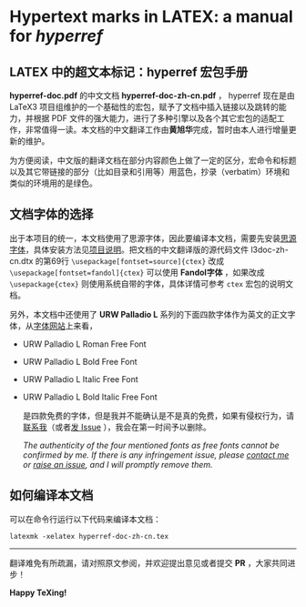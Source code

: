 # Hypertext marks in LATEX: a manual for *hyperref*
## LATEX 中的超文本标记：hyperref 宏包手册
**hyperref-doc.pdf** 的中文文档 **hyperref-doc-zh-cn.pdf** ， hyperref 现在是由 LaTeX3 项目组维护的一个基础性的宏包，赋予了文档中插入链接以及跳转的能力，并根据 PDF 文件的强大能力，进行了多种引擎以及各个其它宏包的适配工作，非常值得一读。本文档的中文翻译工作由**黄旭华**完成，暂时由本人进行增量更新的维护。

为方便阅读，中文版的翻译文档在部分内容颜色上做了一定的区分，宏命令和标题以及其它带链接的部分（比如目录和引用等）用蓝色，抄录（verbatim）环境和类似的环境用的是绿色。

## 文档字体的选择
出于本项目的统一，本文档使用了思源字体，因此要编译本文档，需要先安装[思源字体][1]，具体安装方法见[项目说明][2]。把文档的中文翻译版的源代码文件 l3doc-zh-cn.dtx 的第69行 `\usepackage[fontset=source]{ctex}` 改成 `\usepackage[fontset=fandol]{ctex}` 可以使用 **Fandol字体** ，如果改成 `\usepackage{ctex}` 则使用系统自带的字体，具体详情可参考 `ctex` 宏包的说明文档。

另外，本文档中还使用了 **URW Palladio L** 系列的下面四款字体作为英文的正文字体，从[字体网站][3]上来看，
* URW Palladio L Roman Free Font
* URW Palladio L Bold Free Font
* URW Palladio L Italic Free Font
* URW Palladio L Bold Italic Free Font
  
  是四款免费的字体，但是我并不能确认是不是真的免费，如果有侵权行为，请[联系我][0]（或者[发 Issue][4] ），我会在第一时间予以删除。

  *The authenticity of the four mentioned fonts as free fonts cannot be confirmed by me. If there is any infringement issue, please [contact me][0] or [raise an issue][4], and I will promptly remove them.*

## 如何编译本文档
可以在命令行运行以下代码来编译本文档：
```
latexmk -xelatex hyperref-doc-zh-cn.tex
```

---
翻译难免有所疏漏，请对照原文参阅，并欢迎提出意见或者提交 **PR** ，大家共同进步！

**Happy TeXing!**

[0]:mailto:rockyzhz@gmail.com
[1]:https://texer.cn/wp-content/uploads/Source.rar
[2]:https://github.com/rockyzhz/latexdoc-chinese-translation#使用思源字体
[3]:https://www.fontsplace.com/?s=URW+Palladio+L
[4]:https://github.com/rockyzhz/latexdoc-chinese-translation/issues